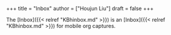 +++
title = "Inbox"
author = ["Houjun Liu"]
draft = false
+++

The [Inbox]({{< relref "KBhinbox.md" >}}) is an [Inbox]({{< relref "KBhinbox.md" >}}) for mobile org captures.